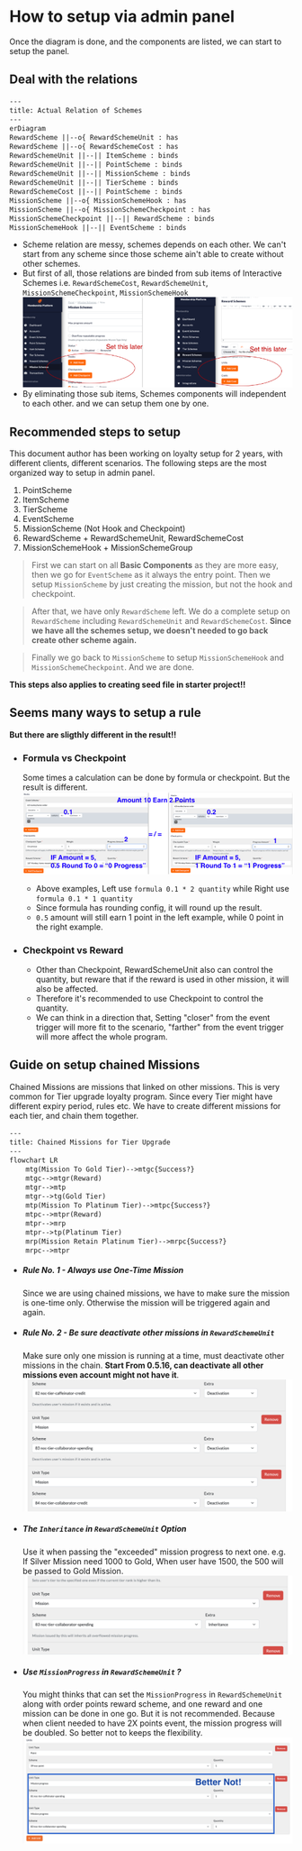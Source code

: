 # How to setup via admin panel
Once the diagram is done, and the components are listed, we can start to setup the panel.

## Deal with the relations
```mermaid
---
title: Actual Relation of Schemes
---
erDiagram
RewardScheme ||--o{ RewardSchemeUnit : has
RewardScheme ||--o{ RewardSchemeCost : has
RewardSchemeUnit ||--|| ItemScheme : binds
RewardSchemeUnit ||--|| PointScheme : binds
RewardSchemeUnit ||--|| MissionScheme : binds
RewardSchemeUnit ||--|| TierScheme : binds
RewardSchemeCost ||--|| PointScheme : binds
MissionScheme ||--o{ MissionSchemeHook : has
MissionScheme ||--o{ MissionSchemeCheckpoint : has
MissionSchemeCheckpoint ||--|| RewardScheme : binds
MissionSchemeHook ||--|| EventScheme : binds
```
- Scheme relation are messy, schemes depends on each other. We can't start from any scheme since those scheme ain't able to create without other schemes.
- But first of all, those relations are binded from sub items of Interactive Schemes i.e. `RewardSchemeCost`, `RewardSchemeUnit`, `MissionSchemeCheckpoint`, `MissionSchemeHook`
    ![Set sub items later](../img/ui-set-sub-items-later.png)
- By eliminating those sub items, Schemes components will independent to each other. and we can setup them one by one.

## Recommended steps to setup
This document author has been working on loyalty setup for 2 years, with different clients, different scenarios. The following steps are the most organized way to setup in admin panel.

1. PointScheme
2. ItemScheme
3. TierScheme
4. EventScheme
5. MissionScheme (Not Hook and Checkpoint)
6. RewardScheme + RewardSchemeUnit, RewardSchemeCost
7. MissionSchemeHook + MissionSchemeGroup

>First we can start on all **Basic Components** as they are more easy, then we go for `EventScheme` as it always the entry point. Then we setup `MissionScheme` by just creating the mission, but not the hook and checkpoint.

>After that, we have only `RewardScheme` left. We do a complete setup on `RewardScheme` including `RewardSchemeUnit` and `RewardSchemeCost`. **Since we have all the schemes setup, we doesn't needed to go back create other scheme again.**

>Finally we go back to `MissionScheme` to setup `MissionSchemeHook` and `MissionSchemeCheckpoint`. And we are done.

**This steps also applies to creating seed file in starter project!!**

## Seems many ways to setup a rule
**But there are sligthly different in the result!!**

- ### Formula vs Checkpoint
    Some times a calculation can be done by formula or checkpoint. But the result is different.
    ![From scenario to components](../img/ui-different-in-formula-and-checkpoint-quantity.png)

    - Above examples, Left use `formula 0.1 * 2 quantity` while Right use `formula 0.1 * 1 quantity`
    - Since formula has rounding config, it will round up the result.
    - `0.5` amount will still earn 1 point in the left example, while 0 point in the right example.

- ### Checkpoint vs Reward
    - Other than Checkpoint, RewardSchemeUnit also can control the quantity, but reware that if the reward is used in other mission, it will also be affected.
    - Therefore it's recommended to use Checkpoint to control the quantity.
    - We can think in a direction that, Setting "closer" from the event trigger will more fit to the scenario, "farther" from the event trigger will more affect the whole program.

## Guide on setup chained Missions
Chained Missions are missions that linked on other missions. This is very common for Tier upgrade loyalty program. Since every Tier might have different expiry period, rules etc. We have to create different missions for each tier, and chain them together.

```mermaid
---
title: Chained Missions for Tier Upgrade
---
flowchart LR
    mtg(Mission To Gold Tier)-->mtgc{Success?}
    mtgc-->mtgr(Reward)
    mtgr-->mtp
    mtgr-->tg(Gold Tier)
    mtp(Mission To Platinum Tier)-->mtpc{Success?}
    mtpc-->mtpr(Reward)
    mtpr-->mrp
    mtpr-->tp(Platinum Tier)
    mrp(Mission Retain Platinum Tier)-->mrpc{Success?}
    mrpc-->mtpr
```

- ##### Rule No. 1 - Always use **One-Time** Mission
    Since we are using chained missions, we have to make sure the mission is one-time only. Otherwise the mission will be triggered again and again.
- ##### Rule No. 2 - Be sure **deactivate** other missions in `RewardSchemeUnit`
    Make sure only one mission is running at a time, must deactivate other missions in the chain. **Start From 0.5.16, can deactivate all other missions even account might not have it**.
    ![Deactivate other missions](../img/ui-for-deacticate-other-missions-in-reward-scheme.png)
- ##### The `Inheritance` in `RewardSchemeUnit` Option
    Use it when passing the "exceeded" mission progress to next one. e.g. If Silver Mission need 1000 to Gold, When user have 1500, the 500 will be passed to Gold Mission.
    ![Use inheritance](../img/ui-for-reward-mission-with-inheritance.png)
- ##### Use `MissionProgress` in `RewardSchemeUnit` ?
    You might thinks that can set the `MissionProgress` in `RewardSchemeUnit` along with order points reward scheme, and one reward and one mission can be done in one go. But it is not recommended. Because when client needed to have 2X points event, the mission progress will be doubled. So better not to keeps the flexibility.
    ![MissionProgress in RewardSchemeUnit](../img/ui-for-mission-progress-together-wth-point.png)
